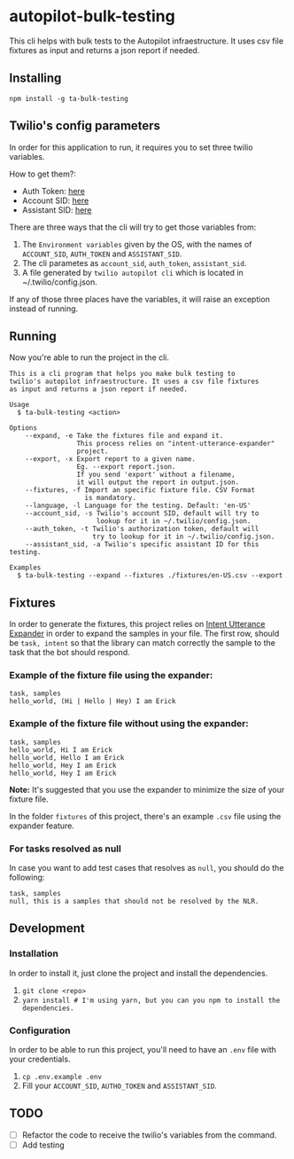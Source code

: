 # autopilot-bulk-testing
This cli helps with bulk tests to the Autopilot infraestructure. It uses csv file fixtures as input and returns a json report if needed.

## Installing
`npm install -g ta-bulk-testing`

## Twilio's config parameters
In order for this application to run, it requires you to set three twilio variables.

How to get them?:
- Auth Token: <a href="https://www.twilio.com/console">here</a>
- Account SID: <a href="https://www.twilio.com/console">here</a>
- Assistant SID: <a href="https://www.twilio.com/console/autopilot/list">here</a>

There are three ways that the cli will try to get those variables from:
1. The `Environment variables` given by the OS, with the names of `ACCOUNT_SID`, `AUTH_TOKEN` and `ASSISTANT_SID`.
2. The cli parametes as `account_sid`, `auth_token`, `assistant_sid`.
3. A file generated by `twilio autopilot cli` which is located in ~/.twilio/config.json.

If any of those three places have the variables, it will raise an exception instead of running.

## Running
Now you're able to run the project in the cli.
```
This is a cli program that helps you make bulk testing to
twilio's autopilot infraestructure. It uses a csv file fixtures
as input and returns a json report if needed.

Usage
  $ ta-bulk-testing <action>

Options
    --expand, -e Take the fixtures file and expand it.
                 This process relies on "intent-utterance-expander"
                 project.
    --export, -x Export report to a given name.
                 Eg. --export report.json.
                 If you send 'export' without a filename,
                 it will output the report in output.json.
    --fixtures, -f Import an specific fixture file. CSV Format
                   is mandatory.
    --language, -l Language for the testing. Default: 'en-US'
    --account_sid, -s Twilio's account SID, default will try to
                      lookup for it in ~/.twilio/config.json.
    --auth_token, -t Twilio's authorization token, default will
                     try to lookup for it in ~/.twilio/config.json.
    --assistant_sid, -a Twilio's specific assistant ID for this testing.

Examples
  $ ta-bulk-testing --expand --fixtures ./fixtures/en-US.csv --export
```

## Fixtures
In order to generate the fixtures, this project relies on <a href="https://www.npmjs.com/package/intent-utterance-expander">Intent Utterance Expander</a> in order to expand the samples in your file. The first row, should be `task, intent` so that the library can match correctly the sample to the task that the bot should respond.

### Example of the fixture file using the expander:
```csv
task, samples
hello_world, (Hi | Hello | Hey) I am Erick
```

### Example of the fixture file without using the expander:
```csv
task, samples
hello_world, Hi I am Erick
hello_world, Hello I am Erick
hello_world, Hey I am Erick
hello_world, Hey I am Erick
```
**Note:** It's suggested that you use the expander to minimize the size of your fixture file.

In the folder `fixtures` of this project, there's an example `.csv` file using the expander feature.

### For tasks resolved as null
In case you want to add test cases that resolves as `null`, you should do the following:
```
task, samples
null, this is a samples that should not be resolved by the NLR.
```

## Development
### Installation
In order to install it, just clone the project and install the dependencies.
1. `git clone <repo>`
2. `yarn install # I'm using yarn, but you can you npm to install the dependencies.`

### Configuration
In order to be able to run this project, you'll need to have an `.env` file with your credentials.
1. `cp .env.example .env`
2. Fill your `ACCOUNT_SID`, `AUTHO_TOKEN` and `ASSISTANT_SID`.

## TODO
- [ ] Refactor the code to receive the twilio's variables from the command.
- [ ] Add testing
